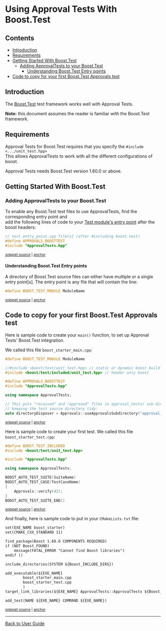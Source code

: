 <a id="top"></a>

# Using Approval Tests With Boost.Test


<!-- toc -->
## Contents

  * [Introduction](#introduction)
  * [Requirements](#requirements)
  * [Getting Started With Boost.Test](#getting-started-with-boosttest)
    * [Adding ApprovalTests to your Boost.Test](#adding-approvaltests-to-your-boosttest)
      * [Understanding Boost.Test Entry points](#understanding-boosttest-entry-points)
  * [Code to copy for your first Boost.Test Approvals test](#code-to-copy-for-your-first-boosttest-approvals-test)<!-- endToc -->

## Introduction

The [Boost.Test](https://www.boost.org/doc/libs/1_72_0/libs/test/doc/html/index.html) test framework works well with Approval Tests.

**Note:** this document assumes the reader is familiar with the Boost.Test framework.

## Requirements

Approval Tests for Boost.Test requires that you specify the `#include <.../unit_test.hpp>`  
This allows ApprovalTests to work with all the different configurations of boost.  

Approval Tests needs Boost.Test version 1.60.0 or above.

## Getting Started With Boost.Test

### Adding ApprovalTests to your Boost.Test

To enable any Boost.Test test files to use ApprovalTests,
find the corresponding entry point and  
add the following lines of code to your [Test module's entry point](https://www.boost.org/doc/libs/1_72_0/libs/test/doc/html/boost_test/adv_scenarios/entry_point_overview.html) 
after the boost headers:

<!-- snippet: boost_test_main -->
<a id='snippet-boost_test_main'></a>
```cpp
// test_entry_point.cpp file[s] (after #including boost.test)
#define APPROVALS_BOOSTTEST
#include "ApprovalTests.hpp"
```
<sup><a href='/tests/Boost_Tests/main.cpp#L8-L12' title='Snippet source file'>snippet source</a> | <a href='#snippet-boost_test_main' title='Start of snippet'>anchor</a></sup>
<!-- endSnippet -->

#### Understanding Boost.Test Entry points

A directory of Boost.Test source files can either have multiple or a single entry point[s]. 
The entry point is any file that will contain the line:

<!-- snippet: boost_test_entry_point -->
<a id='snippet-boost_test_entry_point'></a>
```cpp
#define BOOST_TEST_MODULE ModuleName
```
<sup><a href='/tests/Boost_Tests/main.cpp#L1-L3' title='Snippet source file'>snippet source</a> | <a href='#snippet-boost_test_entry_point' title='Start of snippet'>anchor</a></sup>
<!-- endSnippet -->

## Code to copy for your first Boost.Test Approvals test

Here is sample code to create your `main()` function, to set up Approval Tests' Boost.Test integration.

We called this file `boost_starter_main.cpp`:

<!-- snippet: boost_starter_main.cpp -->
<a id='snippet-boost_starter_main.cpp'></a>
```cpp
#define BOOST_TEST_MODULE ModuleName

//#include <boost/test/unit_test.hpp> // static or dynamic boost build
#include <boost/test/included/unit_test.hpp> // header only boost

#define APPROVALS_BOOSTTEST
#include "ApprovalTests.hpp"

using namespace ApprovalTests;

// This puts "received" and "approved" files in approval_tests/ sub-directory,
// keeping the test source directory tidy:
auto directoryDisposer = Approvals::useApprovalsSubdirectory("approval_tests");
```
<sup><a href='/examples/boost_starter/boost_starter_main.cpp#L1-L13' title='Snippet source file'>snippet source</a> | <a href='#snippet-boost_starter_main.cpp' title='Start of snippet'>anchor</a></sup>
<!-- endSnippet -->

Here is sample code to create your first test. We called this file `boost_starter_test.cpp`:

<!-- snippet: boost_starter_test.cpp -->
<a id='snippet-boost_starter_test.cpp'></a>
```cpp
#define BOOST_TEST_INCLUDED
#include <boost/test/unit_test.hpp>

#include "ApprovalTests.hpp"

using namespace ApprovalTests;

BOOST_AUTO_TEST_SUITE(SuiteName)
BOOST_AUTO_TEST_CASE(TestCaseName)
{
    Approvals::verify(42);
}
BOOST_AUTO_TEST_SUITE_END()
```
<sup><a href='/examples/boost_starter/boost_starter_test.cpp#L1-L13' title='Snippet source file'>snippet source</a> | <a href='#snippet-boost_starter_test.cpp' title='Start of snippet'>anchor</a></sup>
<!-- endSnippet -->

And finally, here is sample code to put in your `CMakeLists.txt` file:

<!-- snippet: boost_starter_cmake -->
<a id='snippet-boost_starter_cmake'></a>
```txt
set(EXE_NAME boost_starter)
set(CMAKE_CXX_STANDARD 11)

find_package(Boost 1.60.0 COMPONENTS REQUIRED)
if (NOT Boost_FOUND)
    message(FATAL_ERROR "Cannot find Boost libraries")
endif ()

include_directories(SYSTEM ${Boost_INCLUDE_DIRS})

add_executable(${EXE_NAME}
        boost_starter_main.cpp
        boost_starter_test.cpp
        )
target_link_libraries(${EXE_NAME} ApprovalTests::ApprovalTests ${Boost_LIBRARIES})

add_test(NAME ${EXE_NAME} COMMAND ${EXE_NAME})
```
<sup><a href='/examples/boost_starter/CMakeLists.txt#L5-L23' title='Snippet source file'>snippet source</a> | <a href='#snippet-boost_starter_cmake' title='Start of snippet'>anchor</a></sup>
<!-- endSnippet -->

---

[Back to User Guide](/doc/README.md#top)
